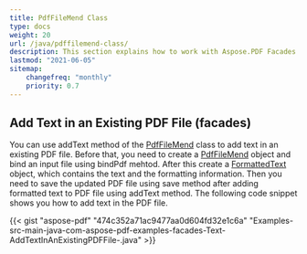 ```yaml
---
title: PdfFileMend Class
type: docs
weight: 20
url: /java/pdffilemend-class/
description: This section explains how to work with Aspose.PDF Facades using PdfFileMend Class.
lastmod: "2021-06-05"
sitemap:
    changefreq: "monthly"
    priority: 0.7
---
```


## Add Text in an Existing PDF File (facades)

You can use addText method of the [PdfFileMend](https://apireference.aspose.com/java/pdf/com.aspose.pdf.facades/PdfFileMend) class to add text in an existing PDF file. Before that, you need to create a [PdfFileMend](https://apireference.aspose.com/java/pdf/com.aspose.pdf.facades/PdfFileMend) object and bind an input file using bindPdf mehtod. After this create a [FormattedText](http://www.aspose.com/api/java/pdf/com.aspose.pdf.facades/classes/FormattedText) object, which contains the text and the formatting information. Then you need to save the updated PDF file using save method after adding formatted text to PDF file using addText method. The following code snippet shows you how to add text in the PDF file.

{{< gist "aspose-pdf" "474c352a71ac9477aa0d604fd32e1c6a" "Examples-src-main-java-com-aspose-pdf-examples-facades-Text-AddTextInAnExistingPDFFile-.java" >}}